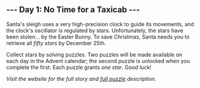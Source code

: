 ## --- Day 1: No Time for a Taxicab ---
Santa's sleigh uses a very high-precision clock to guide its movements, and the clock's oscillator is regulated by stars. Unfortunately, the stars have been stolen... by the Easter Bunny.  To save Christmas, Santa needs you to retrieve all <em>fifty stars</em> by December 25th.

Collect stars by solving puzzles.  Two puzzles will be made available on each day in the Advent calendar; the second puzzle is unlocked when you complete the first.  Each puzzle grants <em>one star</em>. Good luck!

_Visit the website for the full story and [full puzzle](https://adventofcode.com/2016/day/1) description._
